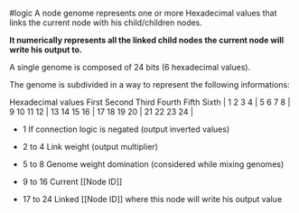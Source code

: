 #logic
A node genome represents one or more Hexadecimal values that links the current node with his child/children nodes. 

**It numerically represents all the linked child nodes the current node will write his output to.**

A single genome is composed of 24 bits (6 hexadecimal values).

The genome is subdivided in a way to represent the following informations:

Hexadecimal values
First            Second       Third            Fourth           Fifth              Sixth
| 1  2  3  4  |  5  6  7  8  |  9 10 11 12 | 13 14 15 16 | 17 18 19 20 | 21 22 23 24 |

- 1
	If connection logic is negated (output inverted values)

- 2 to 4
	Link weight (output multiplier)

- 5 to 8
	Genome weight domination (considered while mixing genomes)

- 9 to 16
	Current [[Node ID]] 

- 17 to 24
	Linked [[Node ID]] where this node will write his output value